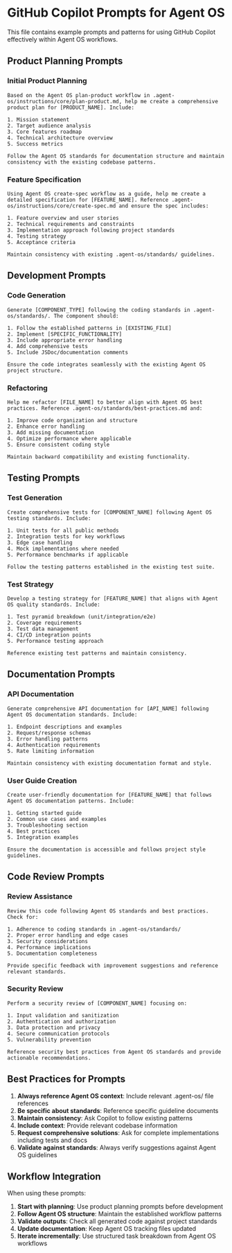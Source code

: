 # GitHub Copilot Prompts for Agent OS

This file contains example prompts and patterns for using GitHub Copilot effectively within Agent OS workflows.

## Product Planning Prompts

### Initial Product Planning
```
Based on the Agent OS plan-product workflow in .agent-os/instructions/core/plan-product.md, help me create a comprehensive product plan for [PRODUCT_NAME]. Include:

1. Mission statement
2. Target audience analysis
3. Core features roadmap
4. Technical architecture overview
5. Success metrics

Follow the Agent OS standards for documentation structure and maintain consistency with the existing codebase patterns.
```

### Feature Specification
```
Using Agent OS create-spec workflow as a guide, help me create a detailed specification for [FEATURE_NAME]. Reference .agent-os/instructions/core/create-spec.md and ensure the spec includes:

1. Feature overview and user stories
2. Technical requirements and constraints
3. Implementation approach following project standards
4. Testing strategy
5. Acceptance criteria

Maintain consistency with existing .agent-os/standards/ guidelines.
```

## Development Prompts

### Code Generation
```
Generate [COMPONENT_TYPE] following the coding standards in .agent-os/standards/. The component should:

1. Follow the established patterns in [EXISTING_FILE]
2. Implement [SPECIFIC_FUNCTIONALITY]
3. Include appropriate error handling
4. Add comprehensive tests
5. Include JSDoc/documentation comments

Ensure the code integrates seamlessly with the existing Agent OS project structure.
```

### Refactoring
```
Help me refactor [FILE_NAME] to better align with Agent OS best practices. Reference .agent-os/standards/best-practices.md and:

1. Improve code organization and structure
2. Enhance error handling
3. Add missing documentation
4. Optimize performance where applicable
5. Ensure consistent coding style

Maintain backward compatibility and existing functionality.
```

## Testing Prompts

### Test Generation
```
Create comprehensive tests for [COMPONENT_NAME] following Agent OS testing standards. Include:

1. Unit tests for all public methods
2. Integration tests for key workflows
3. Edge case handling
4. Mock implementations where needed
5. Performance benchmarks if applicable

Follow the testing patterns established in the existing test suite.
```

### Test Strategy
```
Develop a testing strategy for [FEATURE_NAME] that aligns with Agent OS quality standards. Include:

1. Test pyramid breakdown (unit/integration/e2e)
2. Coverage requirements
3. Test data management
4. CI/CD integration points
5. Performance testing approach

Reference existing test patterns and maintain consistency.
```

## Documentation Prompts

### API Documentation
```
Generate comprehensive API documentation for [API_NAME] following Agent OS documentation standards. Include:

1. Endpoint descriptions and examples
2. Request/response schemas
3. Error handling patterns
4. Authentication requirements
5. Rate limiting information

Maintain consistency with existing documentation format and style.
```

### User Guide Creation
```
Create user-friendly documentation for [FEATURE_NAME] that follows Agent OS documentation patterns. Include:

1. Getting started guide
2. Common use cases and examples
3. Troubleshooting section
4. Best practices
5. Integration examples

Ensure the documentation is accessible and follows project style guidelines.
```

## Code Review Prompts

### Review Assistance
```
Review this code following Agent OS standards and best practices. Check for:

1. Adherence to coding standards in .agent-os/standards/
2. Proper error handling and edge cases
3. Security considerations
4. Performance implications
5. Documentation completeness

Provide specific feedback with improvement suggestions and reference relevant standards.
```

### Security Review
```
Perform a security review of [COMPONENT_NAME] focusing on:

1. Input validation and sanitization
2. Authentication and authorization
3. Data protection and privacy
4. Secure communication protocols
5. Vulnerability prevention

Reference security best practices from Agent OS standards and provide actionable recommendations.
```

## Best Practices for Prompts

1. **Always reference Agent OS context**: Include relevant .agent-os/ file references
2. **Be specific about standards**: Reference specific guideline documents
3. **Maintain consistency**: Ask Copilot to follow existing patterns
4. **Include context**: Provide relevant codebase information
5. **Request comprehensive solutions**: Ask for complete implementations including tests and docs
6. **Validate against standards**: Always verify suggestions against Agent OS guidelines

## Workflow Integration

When using these prompts:

1. **Start with planning**: Use product planning prompts before development
2. **Follow Agent OS structure**: Maintain the established workflow patterns
3. **Validate outputs**: Check all generated code against project standards
4. **Update documentation**: Keep Agent OS tracking files updated
5. **Iterate incrementally**: Use structured task breakdown from Agent OS workflows

